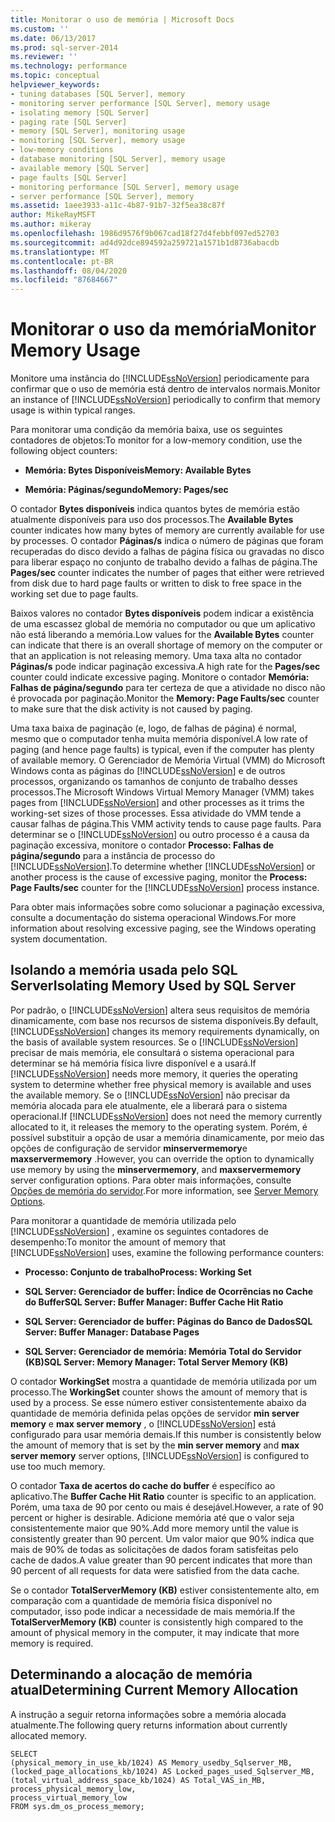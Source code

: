 ```yaml
---
title: Monitorar o uso de memória | Microsoft Docs
ms.custom: ''
ms.date: 06/13/2017
ms.prod: sql-server-2014
ms.reviewer: ''
ms.technology: performance
ms.topic: conceptual
helpviewer_keywords:
- tuning databases [SQL Server], memory
- monitoring server performance [SQL Server], memory usage
- isolating memory [SQL Server]
- paging rate [SQL Server]
- memory [SQL Server], monitoring usage
- monitoring [SQL Server], memory usage
- low-memory conditions
- database monitoring [SQL Server], memory usage
- available memory [SQL Server]
- page faults [SQL Server]
- monitoring performance [SQL Server], memory usage
- server performance [SQL Server], memory
ms.assetid: 1aee3933-a11c-4b87-91b7-32f5ea38c87f
author: MikeRayMSFT
ms.author: mikeray
ms.openlocfilehash: 1986d9576f9b067cad18f27d4febbf097ed52703
ms.sourcegitcommit: ad4d92dce894592a259721a1571b1d8736abacdb
ms.translationtype: MT
ms.contentlocale: pt-BR
ms.lasthandoff: 08/04/2020
ms.locfileid: "87684667"
---
```

# <a name="monitor-memory-usage"></a><span data-ttu-id="6c4f8-102">Monitorar o uso da memória</span><span class="sxs-lookup"><span data-stu-id="6c4f8-102">Monitor Memory Usage</span></span>
  <span data-ttu-id="6c4f8-103">Monitore uma instância do [!INCLUDE[ssNoVersion](../../includes/ssnoversion-md.md)] periodicamente para confirmar que o uso de memória está dentro de intervalos normais.</span><span class="sxs-lookup"><span data-stu-id="6c4f8-103">Monitor an instance of [!INCLUDE[ssNoVersion](../../includes/ssnoversion-md.md)] periodically to confirm that memory usage is within typical ranges.</span></span>  
  
 <span data-ttu-id="6c4f8-104">Para monitorar uma condição da memória baixa, use os seguintes contadores de objetos:</span><span class="sxs-lookup"><span data-stu-id="6c4f8-104">To monitor for a low-memory condition, use the following object counters:</span></span>  
  
-   <span data-ttu-id="6c4f8-105">**Memória: Bytes Disponíveis**</span><span class="sxs-lookup"><span data-stu-id="6c4f8-105">**Memory: Available Bytes**</span></span>  
  
-   <span data-ttu-id="6c4f8-106">**Memória: Páginas/segundo**</span><span class="sxs-lookup"><span data-stu-id="6c4f8-106">**Memory: Pages/sec**</span></span>  
  
 <span data-ttu-id="6c4f8-107">O contador **Bytes disponíveis** indica quantos bytes de memória estão atualmente disponíveis para uso dos processos.</span><span class="sxs-lookup"><span data-stu-id="6c4f8-107">The **Available Bytes** counter indicates how many bytes of memory are currently available for use by processes.</span></span> <span data-ttu-id="6c4f8-108">O contador **Páginas/s** indica o número de páginas que foram recuperadas do disco devido a falhas de página física ou gravadas no disco para liberar espaço no conjunto de trabalho devido a falhas de página.</span><span class="sxs-lookup"><span data-stu-id="6c4f8-108">The **Pages/sec** counter indicates the number of pages that either were retrieved from disk due to hard page faults or written to disk to free space in the working set due to page faults.</span></span>  
  
 <span data-ttu-id="6c4f8-109">Baixos valores no contador **Bytes disponíveis** podem indicar a existência de uma escassez global de memória no computador ou que um aplicativo não está liberando a memória.</span><span class="sxs-lookup"><span data-stu-id="6c4f8-109">Low values for the **Available Bytes** counter can indicate that there is an overall shortage of memory on the computer or that an application is not releasing memory.</span></span> <span data-ttu-id="6c4f8-110">Uma taxa alta no contador **Páginas/s** pode indicar paginação excessiva.</span><span class="sxs-lookup"><span data-stu-id="6c4f8-110">A high rate for the **Pages/sec** counter could indicate excessive paging.</span></span> <span data-ttu-id="6c4f8-111">Monitore o contador **Memória: Falhas de página/segundo** para ter certeza de que a atividade no disco não é provocada por paginação.</span><span class="sxs-lookup"><span data-stu-id="6c4f8-111">Monitor the **Memory: Page Faults/sec** counter to make sure that the disk activity is not caused by paging.</span></span>  
  
 <span data-ttu-id="6c4f8-112">Uma taxa baixa de paginação (e, logo, de falhas de página) é normal, mesmo que o computador tenha muita memória disponível.</span><span class="sxs-lookup"><span data-stu-id="6c4f8-112">A low rate of paging (and hence page faults) is typical, even if the computer has plenty of available memory.</span></span> <span data-ttu-id="6c4f8-113">O Gerenciador de Memória Virtual (VMM) do Microsoft Windows conta as páginas do [!INCLUDE[ssNoVersion](../../includes/ssnoversion-md.md)] e de outros processos, organizando os tamanhos de conjunto de trabalho desses processos.</span><span class="sxs-lookup"><span data-stu-id="6c4f8-113">The Microsoft Windows Virtual Memory Manager (VMM) takes pages from [!INCLUDE[ssNoVersion](../../includes/ssnoversion-md.md)] and other processes as it trims the working-set sizes of those processes.</span></span> <span data-ttu-id="6c4f8-114">Essa atividade do VMM tende a causar falhas de página.</span><span class="sxs-lookup"><span data-stu-id="6c4f8-114">This VMM activity tends to cause page faults.</span></span> <span data-ttu-id="6c4f8-115">Para determinar se o [!INCLUDE[ssNoVersion](../../includes/ssnoversion-md.md)] ou outro processo é a causa da paginação excessiva, monitore o contador **Processo: Falhas de página/segundo** para a instância de processo do [!INCLUDE[ssNoVersion](../../includes/ssnoversion-md.md)].</span><span class="sxs-lookup"><span data-stu-id="6c4f8-115">To determine whether [!INCLUDE[ssNoVersion](../../includes/ssnoversion-md.md)] or another process is the cause of excessive paging, monitor the **Process: Page Faults/sec** counter for the [!INCLUDE[ssNoVersion](../../includes/ssnoversion-md.md)] process instance.</span></span>  
  
 <span data-ttu-id="6c4f8-116">Para obter mais informações sobre como solucionar a paginação excessiva, consulte a documentação do sistema operacional Windows.</span><span class="sxs-lookup"><span data-stu-id="6c4f8-116">For more information about resolving excessive paging, see the Windows operating system documentation.</span></span>  
  
## <a name="isolating-memory-used-by-sql-server"></a><span data-ttu-id="6c4f8-117">Isolando a memória usada pelo SQL Server</span><span class="sxs-lookup"><span data-stu-id="6c4f8-117">Isolating Memory Used by SQL Server</span></span>  
 <span data-ttu-id="6c4f8-118">Por padrão, o [!INCLUDE[ssNoVersion](../../includes/ssnoversion-md.md)] altera seus requisitos de memória dinamicamente, com base nos recursos de sistema disponíveis.</span><span class="sxs-lookup"><span data-stu-id="6c4f8-118">By default, [!INCLUDE[ssNoVersion](../../includes/ssnoversion-md.md)] changes its memory requirements dynamically, on the basis of available system resources.</span></span> <span data-ttu-id="6c4f8-119">Se o [!INCLUDE[ssNoVersion](../../includes/ssnoversion-md.md)] precisar de mais memória, ele consultará o sistema operacional para determinar se há memória física livre disponível e a usará.</span><span class="sxs-lookup"><span data-stu-id="6c4f8-119">If [!INCLUDE[ssNoVersion](../../includes/ssnoversion-md.md)] needs more memory, it queries the operating system to determine whether free physical memory is available and uses the available memory.</span></span> <span data-ttu-id="6c4f8-120">Se o [!INCLUDE[ssNoVersion](../../includes/ssnoversion-md.md)] não precisar da memória alocada para ele atualmente, ele a liberará para o sistema operacional.</span><span class="sxs-lookup"><span data-stu-id="6c4f8-120">If [!INCLUDE[ssNoVersion](../../includes/ssnoversion-md.md)] does not need the memory currently allocated to it, it releases the memory to the operating system.</span></span> <span data-ttu-id="6c4f8-121">Porém, é possível substituir a opção de usar a memória dinamicamente, por meio das opções de configuração de servidor **minservermemory**e **maxservermemory** .</span><span class="sxs-lookup"><span data-stu-id="6c4f8-121">However, you can override the option to dynamically use memory by using the **minservermemory**, and **maxservermemory** server configuration options.</span></span> <span data-ttu-id="6c4f8-122">Para obter mais informações, consulte [Opções de memória do servidor](../../database-engine/configure-windows/server-memory-server-configuration-options.md).</span><span class="sxs-lookup"><span data-stu-id="6c4f8-122">For more information, see [Server Memory Options](../../database-engine/configure-windows/server-memory-server-configuration-options.md).</span></span>  
  
 <span data-ttu-id="6c4f8-123">Para monitorar a quantidade de memória utilizada pelo [!INCLUDE[ssNoVersion](../../includes/ssnoversion-md.md)] , examine os seguintes contadores de desempenho:</span><span class="sxs-lookup"><span data-stu-id="6c4f8-123">To monitor the amount of memory that [!INCLUDE[ssNoVersion](../../includes/ssnoversion-md.md)] uses, examine the following performance counters:</span></span>  
  
-   <span data-ttu-id="6c4f8-124">**Processo: Conjunto de trabalho**</span><span class="sxs-lookup"><span data-stu-id="6c4f8-124">**Process: Working Set**</span></span>  
  
-   <span data-ttu-id="6c4f8-125">**SQL Server: Gerenciador de buffer: Índice de Ocorrências no Cache do Buffer**</span><span class="sxs-lookup"><span data-stu-id="6c4f8-125">**SQL Server: Buffer Manager: Buffer Cache Hit Ratio**</span></span>  
  
-   <span data-ttu-id="6c4f8-126">**SQL Server: Gerenciador de buffer: Páginas do Banco de Dados**</span><span class="sxs-lookup"><span data-stu-id="6c4f8-126">**SQL Server: Buffer Manager: Database Pages**</span></span>  
  
-   <span data-ttu-id="6c4f8-127">**SQL Server: Gerenciador de memória: Memória Total do Servidor (KB)**</span><span class="sxs-lookup"><span data-stu-id="6c4f8-127">**SQL Server: Memory Manager: Total Server Memory (KB)**</span></span>  
  
 <span data-ttu-id="6c4f8-128">O contador **WorkingSet** mostra a quantidade de memória utilizada por um processo.</span><span class="sxs-lookup"><span data-stu-id="6c4f8-128">The **WorkingSet** counter shows the amount of memory that is used by a process.</span></span> <span data-ttu-id="6c4f8-129">Se esse número estiver consistentemente abaixo da quantidade de memória definida pelas opções de servidor **min server memory** e **max server memory** , o [!INCLUDE[ssNoVersion](../../includes/ssnoversion-md.md)] está configurado para usar memória demais.</span><span class="sxs-lookup"><span data-stu-id="6c4f8-129">If this number is consistently below the amount of memory that is set by the **min server memory** and **max server memory** server options, [!INCLUDE[ssNoVersion](../../includes/ssnoversion-md.md)] is configured to use too much memory.</span></span>  
  
 <span data-ttu-id="6c4f8-130">O contador **Taxa de acertos do cache do buffer** é específico ao aplicativo.</span><span class="sxs-lookup"><span data-stu-id="6c4f8-130">The **Buffer Cache Hit Ratio** counter is specific to an application.</span></span> <span data-ttu-id="6c4f8-131">Porém, uma taxa de 90 por cento ou mais é desejável.</span><span class="sxs-lookup"><span data-stu-id="6c4f8-131">However, a rate of 90 percent or higher is desirable.</span></span> <span data-ttu-id="6c4f8-132">Adicione memória até que o valor seja consistentemente maior que 90%.</span><span class="sxs-lookup"><span data-stu-id="6c4f8-132">Add more memory until the value is consistently greater than 90 percent.</span></span> <span data-ttu-id="6c4f8-133">Um valor maior que 90% indica que mais de 90% de todas as solicitações de dados foram satisfeitas pelo cache de dados.</span><span class="sxs-lookup"><span data-stu-id="6c4f8-133">A value greater than 90 percent indicates that more than 90 percent of all requests for data were satisfied from the data cache.</span></span>  
  
 <span data-ttu-id="6c4f8-134">Se o contador **TotalServerMemory (KB)** estiver consistentemente alto, em comparação com a quantidade de memória física disponível no computador, isso pode indicar a necessidade de mais memória.</span><span class="sxs-lookup"><span data-stu-id="6c4f8-134">If the **TotalServerMemory (KB)** counter is consistently high compared to the amount of physical memory in the computer, it may indicate that more memory is required.</span></span>  
  
## <a name="determining-current-memory-allocation"></a><span data-ttu-id="6c4f8-135">Determinando a alocação de memória atual</span><span class="sxs-lookup"><span data-stu-id="6c4f8-135">Determining Current Memory Allocation</span></span>  
 <span data-ttu-id="6c4f8-136">A instrução a seguir retorna informações sobre a memória alocada atualmente.</span><span class="sxs-lookup"><span data-stu-id="6c4f8-136">The following query returns information about currently allocated memory.</span></span>  
  
```  
SELECT  
(physical_memory_in_use_kb/1024) AS Memory_usedby_Sqlserver_MB,  
(locked_page_allocations_kb/1024) AS Locked_pages_used_Sqlserver_MB,  
(total_virtual_address_space_kb/1024) AS Total_VAS_in_MB,  
process_physical_memory_low,  
process_virtual_memory_low  
FROM sys.dm_os_process_memory;  
```  
  
  
